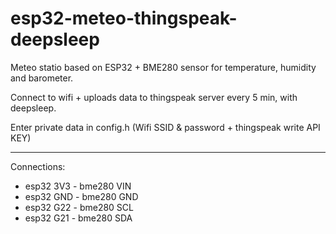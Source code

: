# esp32-meteo-thingspeak-deepsleep

Meteo statio based on ESP32 + BME280 sensor for temperature, humidity and barometer.

Connect to wifi + uploads data to thingspeak server every 5 min, with deepsleep.

Enter private data in config.h  (Wifi SSID & password + thingspeak write API KEY)

-------------------------
Connections: 
- esp32 3V3 - bme280 VIN
- esp32 GND - bme280 GND
- esp32 G22 - bme280 SCL
- esp32 G21 - bme280 SDA







